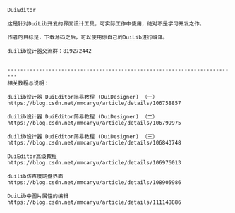 ﻿
    DuiEditor
	
	这是针对DuiLib开发的界面设计工具，可实际工作中使用，绝对不是学习开发之作。
	
	作者的目标是，下载源码之后，可以使用你自己的DuiLib进行编译。
	
	duilib设计器交流群：819272442
	
	
	-------------------------------------------------------------------------
	相关教程与说明：

	duilib设计器 DuiEditor简易教程 (DuiDesigner) （一）
	https://blog.csdn.net/mmcanyu/article/details/106758857
	
	duilib设计器 DuiEditor简易教程 (DuiDesigner) （二）
	https://blog.csdn.net/mmcanyu/article/details/106799975

	duilib设计器 DuiEditor简易教程 (DuiDesigner) （三）
	https://blog.csdn.net/mmcanyu/article/details/106843748

	DuiEditor高级教程
	https://blog.csdn.net/mmcanyu/article/details/106976013

	duilib仿百度网盘界面
	https://blog.csdn.net/mmcanyu/article/details/108905986
	
	DuiLib中图片属性的编辑
	https://blog.csdn.net/mmcanyu/article/details/111148886